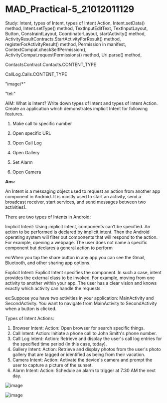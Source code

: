 # MAD_Practical-5_21012011129

Study: Intent, types of Intent, types of Intent Action, Intent.setData() method, Intent.setType() method, TextInputEditText, TextInputLayout, Button, ConstraintLayout, CoordinatorLayout, startActivity() method, ActivityResultContracts.StartActivityForResult() method, registerForActivityResult() method, Permission in manifest, ContextCompat.checkSelfPermission(), ActivityCompat.requestPermissions() method, Uri.parse() method, 

ContactsContract.Contacts.CONTENT_TYPE

CallLog.Calls.CONTENT_TYPE

"image/*"

"tel:"

<uses-permission android:name="android.permission.READ_CONTACTS" />

AIM: What is Intent? Write down types of Intent and types of Intent Action. Create an application which demonstrates implicit Intent for following features. 

1. Make call to specific number

2. Open specific URL

3. Open Call Log

4. Open Gallery

5. Set Alarm

6. Open Camera



**Ans:**

An Intent is a messaging object used to request an action from another app component in Android. It is mostly used to start an activity, send a broadcast receiver, start services, and send messages between two activities1.

There are two types of Intents in Android:

Implicit Intent: Using implicit Intent, components can’t be specified. An action to be performed is declared by implicit intent. Then the Android operating system will filter out components that will respond to the action. For example, opening a webpage.
The user does not name a specific component but declares a general action to perform

ex:When you tap the share button in any app you can see the Gmail, Bluetooth, and other sharing app options.

Explicit Intent: Explicit Intent specifies the component. In such a case, intent provides the external class to be invoked. For example, moving from one activity to another within your app.
The user has a clear vision and knows exactly which activity can handle the requests

ex:Suppose you have two activities in your application: MainActivity and SecondActivity. You want to navigate from MainActivity to SecondActivity when a button is clicked.

Types of Intent Actions:

1. Browser Intent:
Action: Open browser for search specific things.
2. Call Intent:
Action: Initiate a phone call to John Smith's phone number.
3. Call Log Intent:
Action: Retrieve and display the user's call log entries for the specified time period (in this case, 
today).
4. Gallery Intent:
Action: Retrieve and display photos from the user's photo gallery that are tagged or identified as 
being from their vacation.
5. Camera Intent:
Action: Activate the device's camera and prompt the user to capture a picture of the sunset.
6. Alarm Intent:
Action: Schedule an alarm to trigger at 7:30 AM the next day.

![image](https://github.com/rathodyuvraj2/MAD_Practical-5_21012011129/assets/124398921/c59178e7-5d32-4a41-8c9d-8bb4ca7fa9dc)

![image](https://github.com/rathodyuvraj2/MAD_Practical-5_21012011129/assets/124398921/ecf6bdbf-48d0-4880-880b-57df82d341ca)




   
